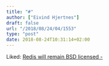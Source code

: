 ```yaml
---
title: "#"
author: ["Eivind Hjertnes"]
draft: false
url: "/2018/08/24/04/1553"
type: "post"
date: 2018-08-24T10:31:14+02:00
---
```


Liked: [Redis will remain BSD licensed -
](http://antirez.com/news/120)
